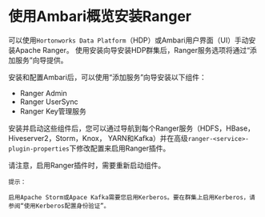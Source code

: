 使用Ambari概览安装Ranger
================================================================================
可以使用`Hortonworks Data Platform`（HDP）或Ambari用户界面（UI）手动安装Apache Ranger。
使用安装向导安装HDP群集后，Ranger服务选项将通过“添加服务”向导提供。

安装和配置Ambari后，可以使用“添加服务”向导安装以下组件：
+ Ranger Admin
+ Ranger UserSync
+ Ranger Key管理服务

安装并启动这些组件后，您可以通过导航到每个Ranger服务（HDFS，HBase，Hiveserver2，Storm，Knox，
YARN和Kafka）并在高级`ranger-<service>-plugin-properties`下修改配置来启用Ranger插件。

请注意，启用Ranger插件时，需要重新启动组件。
```
提示：

启用Apache Storm或Apace Kafka需要您启用Kerberos。要在群集上启用Kerberos，请参阅“使用Kerberos配置身份验证”。
```
